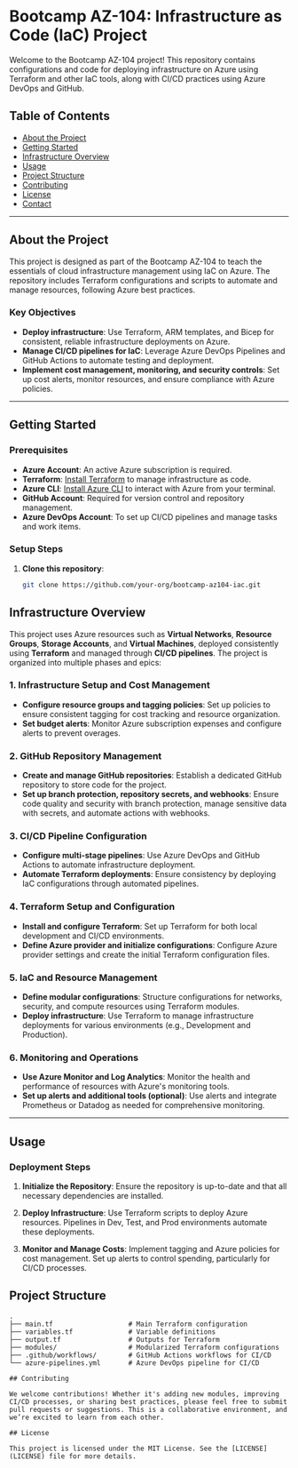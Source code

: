 # Bootcamp AZ-104: Infrastructure as Code (IaC) Project

Welcome to the Bootcamp AZ-104 project! This repository contains configurations and code for deploying infrastructure on Azure using Terraform and other IaC tools, along with CI/CD practices using Azure DevOps and GitHub.

## Table of Contents
- [About the Project](#about-the-project)
- [Getting Started](#getting-started)
- [Infrastructure Overview](#infrastructure-overview)
- [Usage](#usage)
- [Project Structure](#project-structure)
- [Contributing](#contributing)
- [License](#license)
- [Contact](#contact)

---

## About the Project
This project is designed as part of the Bootcamp AZ-104 to teach the essentials of cloud infrastructure management using IaC on Azure. The repository includes Terraform configurations and scripts to automate and manage resources, following Azure best practices.

### Key Objectives
- **Deploy infrastructure**: Use Terraform, ARM templates, and Bicep for consistent, reliable infrastructure deployments on Azure.
- **Manage CI/CD pipelines for IaC**: Leverage Azure DevOps Pipelines and GitHub Actions to automate testing and deployment.
- **Implement cost management, monitoring, and security controls**: Set up cost alerts, monitor resources, and ensure compliance with Azure policies.

---

## Getting Started

### Prerequisites
- **Azure Account**: An active Azure subscription is required.
- **Terraform**: [Install Terraform](https://www.terraform.io/downloads.html) to manage infrastructure as code.
- **Azure CLI**: [Install Azure CLI](https://docs.microsoft.com/cli/azure/install-azure-cli) to interact with Azure from your terminal.
- **GitHub Account**: Required for version control and repository management.
- **Azure DevOps Account**: To set up CI/CD pipelines and manage tasks and work items.

### Setup Steps
1. **Clone this repository**:
   ```bash
   git clone https://github.com/your-org/bootcamp-az104-iac.git

## Infrastructure Overview

This project uses Azure resources such as **Virtual Networks**, **Resource Groups**, **Storage Accounts**, and **Virtual Machines**, deployed consistently using **Terraform** and managed through **CI/CD pipelines**. The project is organized into multiple phases and epics:

### 1. Infrastructure Setup and Cost Management
- **Configure resource groups and tagging policies**: Set up policies to ensure consistent tagging for cost tracking and resource organization.
- **Set budget alerts**: Monitor Azure subscription expenses and configure alerts to prevent overages.

### 2. GitHub Repository Management
- **Create and manage GitHub repositories**: Establish a dedicated GitHub repository to store code for the project.
- **Set up branch protection, repository secrets, and webhooks**: Ensure code quality and security with branch protection, manage sensitive data with secrets, and automate actions with webhooks.

### 3. CI/CD Pipeline Configuration
- **Configure multi-stage pipelines**: Use Azure DevOps and GitHub Actions to automate infrastructure deployment.
- **Automate Terraform deployments**: Ensure consistency by deploying IaC configurations through automated pipelines.

### 4. Terraform Setup and Configuration
- **Install and configure Terraform**: Set up Terraform for both local development and CI/CD environments.
- **Define Azure provider and initialize configurations**: Configure Azure provider settings and create the initial Terraform configuration files.

### 5. IaC and Resource Management
- **Define modular configurations**: Structure configurations for networks, security, and compute resources using Terraform modules.
- **Deploy infrastructure**: Use Terraform to manage infrastructure deployments for various environments (e.g., Development and Production).

### 6. Monitoring and Operations
- **Use Azure Monitor and Log Analytics**: Monitor the health and performance of resources with Azure's monitoring tools.
- **Set up alerts and additional tools (optional)**: Use alerts and integrate Prometheus or Datadog as needed for comprehensive monitoring.

---

## Usage

### Deployment Steps
1. **Initialize the Repository**: Ensure the repository is up-to-date and that all necessary dependencies are installed.
   
2. **Deploy Infrastructure**: Use Terraform scripts to deploy Azure resources. Pipelines in Dev, Test, and Prod environments automate these deployments.

3. **Monitor and Manage Costs**: Implement tagging and Azure policies for cost management. Set up alerts to control spending, particularly for CI/CD processes.

## Project Structure

```plaintext
.
├── main.tf                   # Main Terraform configuration
├── variables.tf              # Variable definitions
├── output.tf                 # Outputs for Terraform
├── modules/                  # Modularized Terraform configurations
├── .github/workflows/        # GitHub Actions workflows for CI/CD
└── azure-pipelines.yml       # Azure DevOps pipeline for CI/CD

## Contributing

We welcome contributions! Whether it's adding new modules, improving CI/CD processes, or sharing best practices, please feel free to submit pull requests or suggestions. This is a collaborative environment, and we’re excited to learn from each other.

## License

This project is licensed under the MIT License. See the [LICENSE](LICENSE) file for more details.

